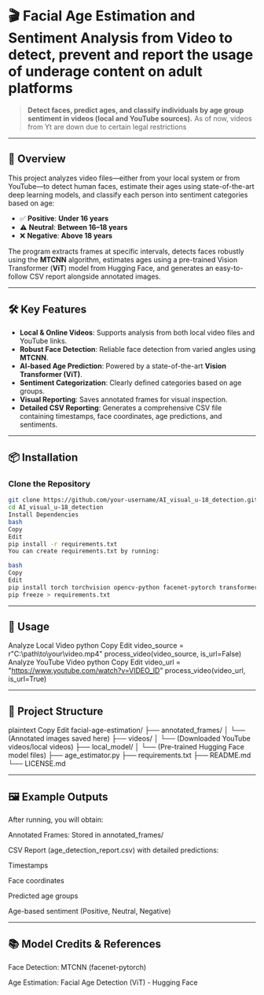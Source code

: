 # 🎬 Facial Age Estimation and Sentiment Analysis from Video to detect, prevent and report the usage of underage content on adult platforms

> **Detect faces, predict ages, and classify individuals by age group sentiment in videos (local and YouTube sources).**
> As of now, videos from Yt are down due to certain legal restrictions

---

## 🚀 Overview

This project analyzes video files—either from your local system or from YouTube—to detect human faces, estimate their ages using state-of-the-art deep learning models, and classify each person into sentiment categories based on age:

- ✅ **Positive**: **Under 16 years**
- ⚠️ **Neutral**: **Between 16–18 years**
- ❌ **Negative**: **Above 18 years**

The program extracts frames at specific intervals, detects faces robustly using the **MTCNN** algorithm, estimates ages using a pre-trained Vision Transformer (**ViT**) model from Hugging Face, and generates an easy-to-follow CSV report alongside annotated images.

---

## 🛠️ Key Features

- **Local & Online Videos**: Supports analysis from both local video files and YouTube links.
- **Robust Face Detection**: Reliable face detection from varied angles using **MTCNN**.
- **AI-based Age Prediction**: Powered by a state-of-the-art **Vision Transformer (ViT)**.
- **Sentiment Categorization**: Clearly defined categories based on age groups.
- **Visual Reporting**: Saves annotated frames for visual inspection.
- **Detailed CSV Reporting**: Generates a comprehensive CSV file containing timestamps, face coordinates, age predictions, and sentiments.

---

## 📦 Installation

### Clone the Repository

```bash
git clone https://github.com/your-username/AI_visual_u-18_detection.git
cd AI_visual_u-18_detection
Install Dependencies
bash
Copy
Edit
pip install -r requirements.txt
You can create requirements.txt by running:

bash
Copy
Edit
pip install torch torchvision opencv-python facenet-pytorch transformers pytube huggingface_hub numpy pillow
pip freeze > requirements.txt
```
---
## 🎯 Usage
Analyze Local Video
python
Copy
Edit
video_source = r"C:\path\to\your\video.mp4"
process_video(video_source, is_url=False)
Analyze YouTube Video
python
Copy
Edit
video_url = "https://www.youtube.com/watch?v=VIDEO_ID"
process_video(video_url, is_url=True)

---

## 📁 Project Structure
plaintext
Copy
Edit
facial-age-estimation/
├── annotated_frames/
│   └── (Annotated images saved here)
├── videos/
│   └── (Downloaded YouTube videos/local videos)
├── local_model/
│   └── (Pre-trained Hugging Face model files)
├── age_estimator.py
├── requirements.txt
├── README.md
└── LICENSE.md

---

## 🖼️ Example Outputs
After running, you will obtain:

Annotated Frames: Stored in annotated_frames/

CSV Report (age_detection_report.csv) with detailed predictions:

Timestamps

Face coordinates

Predicted age groups

Age-based sentiment (Positive, Neutral, Negative)

---

## 📚 Model Credits & References
Face Detection: MTCNN (facenet-pytorch)

Age Estimation: Facial Age Detection (ViT) - Hugging Face
